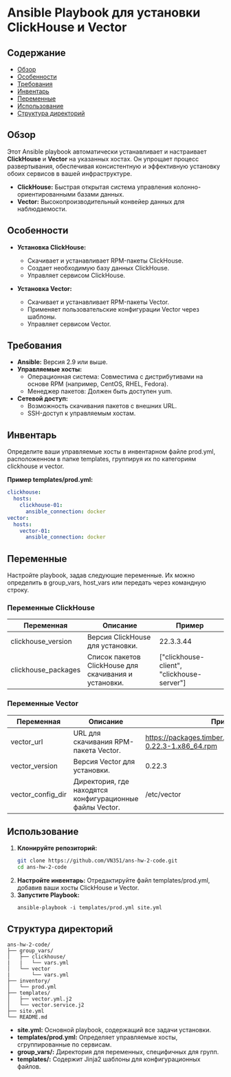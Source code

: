 # Ansible Playbook для установки ClickHouse и Vector

## Содержание
- [Обзор](#обзор)
- [Особенности](#особенности)
- [Требования](#требования)
- [Инвентарь](#инвентарь)
- [Переменные](#переменные)
- [Использование](#использование)
- [Структура директорий](#структура-директорий)

## Обзор

Этот Ansible playbook автоматически устанавливает и настраивает **ClickHouse** и **Vector** на указанных хостах. Он упрощает процесс развертывания, обеспечивая консистентную и эффективную установку обоих сервисов в вашей инфраструктуре.

- **ClickHouse:** Быстрая открытая система управления колонно-ориентированными базами данных.
- **Vector:** Высокопроизводительный конвейер данных для наблюдаемости.

## Особенности

- **Установка ClickHouse:**
  - Скачивает и устанавливает RPM-пакеты ClickHouse.
  - Создает необходимую базу данных ClickHouse.
  - Управляет сервисом ClickHouse.

- **Установка Vector:**
  - Скачивает и устанавливает RPM-пакеты Vector.
  - Применяет пользовательские конфигурации Vector через шаблоны.
  - Управляет сервисом Vector.

## Требования

- **Ansible:** Версия 2.9 или выше.
- **Управляемые хосты:**
  - Операционная система: Совместима с дистрибутивами на основе RPM (например, CentOS, RHEL, Fedora).
  - Менеджер пакетов: Должен быть доступен yum.
- **Сетевой доступ:**
  - Возможность скачивания пакетов с внешних URL.
  - SSH-доступ к управляемым хостам.

## Инвентарь

Определите ваши управляемые хосты в инвентарном файле prod.yml, расположенном в папке templates, группируя их по категориям clickhouse и vector.

**Пример templates/prod.yml:**
```yml
clickhouse:
  hosts:
    clickhouse-01:
      ansible_connection: docker
vector:
  hosts:
    vector-01:
      ansible_connection: docker
```

## Переменные

Настройте playbook, задав следующие переменные. Их можно определить в group_vars, host_vars или передать через командную строку.

### Переменные ClickHouse

| Переменная              | Описание                                             | Пример                       |
|-------------------------|------------------------------------------------------|------------------------------|
| clickhouse_version    | Версия ClickHouse для установки.                     | 22.3.3.44                   |
| clickhouse_packages   | Список пакетов ClickHouse для скачивания и установки.| ["clickhouse-client", "clickhouse-server"] |

### Переменные Vector

| Переменная            | Описание                                            | Пример                                                             |
|-----------------------|-----------------------------------------------------|--------------------------------------------------------------------|
| vector_url          | URL для скачивания RPM-пакета Vector.               | https://packages.timber.io/vector/0.22.3/vector-0.22.3-1.x86_64.rpm   |
| vector_version      | Версия Vector для установки.                        | 0.22.3                                                           |
| vector_config_dir   | Директория, где находятся конфигурационные файлы Vector.| /etc/vector                                                   |


## Использование

1. **Клонируйте репозиторий:**
    ```bash
    git clone https://github.com/VN351/ans-hw-2-code.git
    cd ans-hw-2-code
    ```
2. **Настройте инвентарь:**
   Отредактируйте файл templates/prod.yml, добавив ваши хосты ClickHouse и Vector.
3. **Запустите Playbook:**
    ```
    ansible-playbook -i templates/prod.yml site.yml
    ```  

## Структура директорий
  ```
  ans-hw-2-code/
  ├── group_vars/
  │   ├── clickhouse/
  |   |   └── vars.yml          
  │   └── vector
  |       └── vars.yml
  ├── inventory/
  │   └── prod.yml
  ├── templates/
  │   ├── vector.yml.j2
  │   └── vector.service.j2
  ├── site.yml
  └── README.md
  ```
- **site.yml:** Основной playbook, содержащий все задачи установки.
- **templates/prod.yml:** Определяет управляемые хосты, сгруппированные по сервисам.
- **group_vars/:** Директория для переменных, специфичных для групп.
- **templates/:** Содержит Jinja2 шаблоны для конфигурационных файлов.
